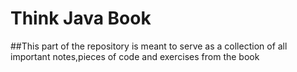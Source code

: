 # Think Java Book
##This part of the repository is meant to serve as a collection of all 
important notes,pieces of code and exercises from the book
